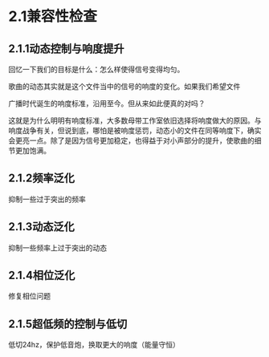 2.1兼容性检查
=======

## 2.1.1动态控制与响度提升

回忆一下我们的目标是什么：怎么样使得信号变得均匀。

歌曲的动态其实就是这个文件当中的信号的响度的变化。如果我们希望文件

广播时代诞生的响度标准，沿用至今。但从来如此便真的对吗？

这就是为什么明明有响度标准，大多数母带工作室依旧选择将响度做大的原因。与响度战争有关，但说到底，哪怕是被响度惩罚，动态小的文件在同等响度下，确实会更亮一点。除了是因为信号更加稳定，也得益于对小声部分的提升，使歌曲的细节更加饱满。

## 2.1.2频率泛化

抑制一些过于突出的频率

## 2.1.3动态泛化

抑制一些频率上过于突出的动态

## 2.1.4相位泛化

修复相位问题

## 2.1.5超低频的控制与低切

低切24hz，保护低音炮，换取更大的响度（能量守恒）